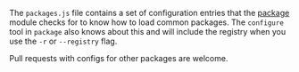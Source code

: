 The `packages.js` file contains a set of configuration entries
that the [package] module checks for to know how to load common
packages. The `configure` tool in `package` also knows about this
and will include the registry when you use the `-r` or `--registry`
flag.

Pull requests with configs for other packages are welcome.

[package]: https://github.com/srikumarks/package

